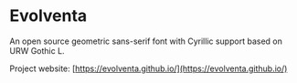 # Evolventa

An open source geometric sans-serif font with Cyrillic support based on URW Gothic L.

Project website: [https://evolventa.github.io/](https://evolventa.github.io/)
